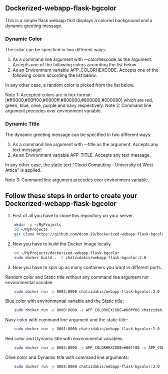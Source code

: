 ## Dockerized-webapp-flask-bgcolor
This is a simple flask webapp that displays a colored background and a dynamic greeting message. 

### Dynamic Color
The color can be specified in two different ways:

  1. As a command line argument with --colorhexcode as the argument. Accepts one of the following colors according the list below.
  2. As an Environment variable APP_COLORHEXCODE. Accepts one of the following colors according the list below.
    
In any other case, a random color is picked from the list below.

Note 1: Accepted colors are in hex format: [#ff0000,#00ff00,#0000ff,#808000,#800080,#000080] which are red, green, blue, olive, purple and navy respectively. 
Note 2: Command line argument precedes over environment variable.

### Dynamic Title
The dynamic greeting message can be specified in two different ways:

  1. As a command line argument with --title as the argument. Accepts any text message!
  2. As an Environment variable APP_TITLE. Accepts any text message.
    
In any other case, the static text "Cloud Computing - University of West Attica" is applied.

Note 3: Command line argument precedes over environment variable.
## Follow these steps in order to create your Dockerized-webapp-flask-bgcolor

1. First of all you have to clone this repository on your server.
```bash
    mkdir -p ~/MyProjects
    cd ~/MyProjects
    git clone https://github.com/dcom-19/Dockerized-webapp-flask-bgcolor.git
```
2. Now you have to build the Docker Image locally.
```bash
    cd ~/MyProjects/dockerized-webapp-flask-bgcolor
    sudo docker build . -t chatzidakis/webapp-flask-bgcolor:2.0
```
3. Now you have to spin up as many containers you want in different ports.

Random color and Static title without any command line argument nor environmental variable.
```bash
    sudo docker run -p 8002:8000 chatzidakis/webapp-flask-bgcolor:2.0
```
Blue color with environmental variable and the Static title:
```bash
    sudo docker run -p 8000:8000 -e APP_COLORHEXCODE=#00ff00 chatzidakis/webapp-flask-bgcolor:2.0
```
Navy color with command line argument and the static title:
```bash
    sudo docker run -p 8001:8000 chatzidakis/webapp-flask-bgcolor:2.0 --colorhexcode=#ff0000
```
Red color and Dynamic title with environmental variables:
```bash
    sudo docker run -p 8003:8000 -e APP_COLORHEXCODE=#00ff00 -e APP_COLORHEXCODE="Test Title" chatzidakis/webapp-flask-bgcolor:2.0
```
Olive color and Dynamic title with command line arguments:
```bash
    sudo docker run -p 8004:8000 chatzidakis/webapp-flask-bgcolor:2.0 --colorhexcode=#ff0000 --title="Test Title"
```
